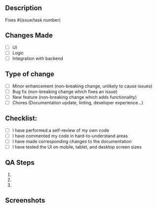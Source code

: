 ## Description

<!-- Please provide a brief summary of the changes made in this PR -->

<!-- This should be a github link to the actual task -->

Fixes #(issue/task number)

## Changes Made

- [ ] UI
- [ ] Logic
- [ ] Integration with backend

## Type of change

- [ ] Minor enhancement (non-breaking change, unlikely to cause issues)
- [ ] Bug fix (non-breaking change which fixes an issue)
- [ ] New feature (non-breaking change which adds functionality)
- [ ] Chores (Documentation update, linting, developer experience…)

## Checklist:

- [ ] I have performed a self-review of my own code
- [ ] I have commented my code in hard-to-understand areas
- [ ] I have made corresponding changes to the documentation
- [ ] I have tested the UI on mobile, tablet, and desktop screen sizes

## QA Steps

<!-- List the steps needed to test the changes made in this PR -->

1.
2.
3.

## Screenshots

<!-- Please add screenshots if applicable -->
